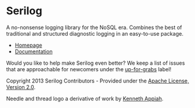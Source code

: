 Serilog
=======

A no-nonsense logging library for the NoSQL era. Combines the best of traditional and structured diagnostic logging in an easy-to-use package.

* [Homepage](http://serilog.net)
* [Documentation](https://github.com/nblumhardt/serilog/wiki)

Would you like to help make Serilog even better? We keep a list of issues that are approachable for newcomers under the [up-for-grabs](https://github.com/serilog/serilog/issues?labels=up-for-grabs&state=open) label!

Copyright 2013 Serilog Contributors - Provided under the [Apache License, Version 2.0](http://apache.org/licenses/LICENSE-2.0.html).

Needle and thread logo a derivative of work by [Kenneth Appiah](http://thenounproject.com/kenset/).
